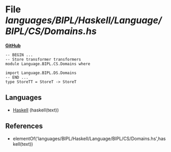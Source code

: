 # File _languages/BIPL/Haskell/Language/BIPL/CS/Domains.hs_
**[GitHub](https://github.com/softlang/yas/blob/master/languages/BIPL/Haskell/Language/BIPL/CS/Domains.hs)**
```
-- BEGIN ...
-- Store transformer transformers 
module Language.BIPL.CS.Domains where

import Language.BIPL.DS.Domains
-- END ...
type StoreTT = StoreT -> StoreT
```

## Languages
* [Haskell](../languages/Haskell.md) (haskell(text))

## References
* elementOf('languages/BIPL/Haskell/Language/BIPL/CS/Domains.hs',haskell(text))
